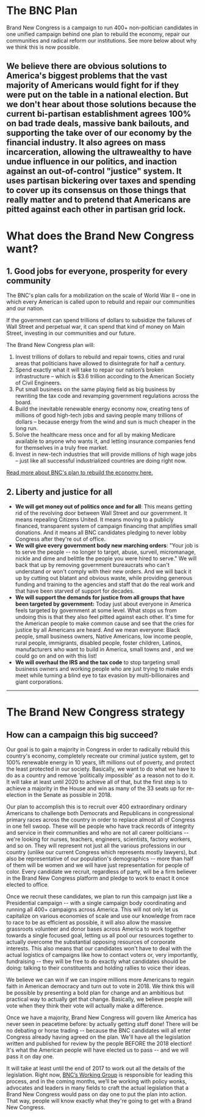 # The BNC Plan 

Brand New Congress is a campaign to run 400+ non-poltician candidates in one unified campaign behind one plan to rebuild the economy, repair our communities and radical reform our institutions. See more below about why we think this is now possible. 

We believe there are obvious solutions to America's biggest problems that the vast majority of Americans would fight for if they were put on the table in a national election. But we don't hear about those solutions because the current bi-partisan establishment agrees 100% on bad trade deals, massive bank bailouts, and supporting the take over of our economy by the financial industry. It also agrees on mass incarceration, allowing the ultrawealthy to have undue influence in our politics, and inaction against an out-of-control "justice" system. It uses partisan bickering over taxes and spending to cover up its consensus on those things that really matter and to pretend that Americans are pitted against each other in partisan grid lock.
-------------

# What does the Brand New Congress want?

## 1. Good jobs for everyone, prosperity for every community
The BNC's plan calls for a mobilization on the scale of World War II – one in which every American is called upon to rebuild and repair our communities and our nation. 

If the government can spend trillions of dollars to subsidize the failures of Wall Street and perpetual war, it can spend that kind of money on Main Street, investing in our communities and our future. 

The Brand New Congress plan will:

1. Invest trillions of dollars to rebuild and repair towns, cities and rural areas that politicians have allowed to disintegrate for half a century.
2. Spend exactly what it will take to repair our nation’s broken infrastructure – which is $3.6 trillion according to the American Society of Civil Engineers.
3. Put small business on the same playing field as big business by rewriting the tax code and revamping government regulations across the board.
4. Build the inevitable renewable energy economy now, creating tens of millions of good high-tech jobs and saving people many trillions of dollars – because energy from the wind and sun is much cheaper in the long run.
5. Solve the healthcare mess once and for all by making Medicare available to anyone who wants it, and letting insurance companies fend for themselves in a truly free market.
6. Invest in new-tech industries that will provide millions of high wage jobs – just like all successful industrialized countries are doing right now.

[Read more about BNC's plan to rebuild the economy here.](https://docs.google.com/document/d/1sCFs5hqitbXBBqXxU6NULDyvydXqm-ALOqW21dv9P9k/edit?usp=sharing)

## 2. Liberty and justice for all
* **We will get money out of politics once and for all**: This means getting rid of the revolving door between Wall Street and our government. It means repealing Citizens United. It means moving to a publicly financed, transparent system of campaign financing that amplifies small donations. And it means all BNC candidates pledging to never lobby Congress after they're out of office.
* **We will give every government body new marching orders**: "Your job is to serve the people -- no longer to target, abuse, surveil, micromanage, nickle and dime and belittle the people you were hired to serve." We will back that up by removing government bureaucrats who can't understand or won't comply with their new orders. And we will back it up by cutting out blatant and obvious waste, while providing generous funding and training to the agencies and staff that do the real work and that have been starved of support for decades. 
* **We will support the demands for justice from all groups that have been targeted by government:** Today just about everyone in America feels targeted by government at some level. What stops us from undoing this is that they also feel pitted against each other. It's time for the American people to make common cause and see that the cries for justice by all Americans are heard. And we mean everyone: Black people, small business owners, Native Americans, low income people, rural people, immigrants, disabled people, foster children, Latinos, manufacturers who want to build in America, small towns and , and we could go on and on with this list! 
* **We will overhaul the IRS and the tax code** to stop targeting small business owners and working people who are just trying to make ends meet while turning a blind eye to tax evasion by multi-billionaires and giant corporations. 
----------
# The Brand New Congress strategy
## How can a campaign this big succeed?

Our goal is to gain a majority in Congress in order to radically rebuild this country's economy, completely recreate our criminal justice system, get to 100% renewable energy in 10 years, lift millions out of poverty, and protect the least protected in our society. Basically, we want to do what we have to do as a country and remove 'politically impossible' as a reason not to do it. It will take at least until 2020 to achieve all of that, but the first step is to achieve a majority in the House and win as many of the 33 seats up for re-election in the Senate as possible in 2018. 

Our plan to accomplish this is to recruit over 400 extraordinary ordinary Americans to challenge both Democrats and Republicans in congressional primary races across the country in order to replace almost all of Congress in one fell swoop. These will be people who have track records of integrity and service in their communities and who are not all career politicians -- we're looking for nurses, teachers, engineers, scientists, factory workers, and so on. They will represent not just all the various professions in our country (unlike our current Congress which represents mostly lawyers), but also be representative of our population's demographics -- more than half of them will be women and we will have just representation for people of color. Every candidate we recruit, regardless of party, will be a firm believer in the Brand New Congress platform and pledge to work to enact it once elected to office. 

Once we recruit these candidates, we plan to run this campaign just like a Presidential campaign -- with a single campaign body coordinating and running all 400+ campaigns across America. This will not only let us capitalize on various economies of scale and use our knowledge from race to race to be as efficient as possible, it will also allow the massive grassroots volunteer and donor bases across America to work together towards a single focused goal, letting us all pool our resources together to actually overcome the substantial opposing resources of corporate interests.  This also means that our candidates won't have to deal with the actual logistics of campaigns like how to contact voters or, very importantly, fundraising -- they will be free to do exactly what candidates should be doing: talking to their constituents and holding rallies to voice their ideas.

We believe we can win if we can inspire millions more Americans to regain faith in American democracy and turn out to vote in 2018.  We think this will be possible by presenting a bold plan for change and an ambitious but practical way to actually get that change.  Basically, we believe people will vote when they think their vote will actually make a difference. 

Once we have a majority, Brand New Congress will govern like America has never seen in peacetime before: by actually getting stuff done! There will be no debating or horse trading -- because the BNC candidates will all enter Congress already having agreed on the plan. We'll have all the legislation written and published for review by the people BEFORE the 2018 election! It's what the American people will have elected us to pass -- and we will pass it on day one.

It will take at least until the end of 2017 to work out all the details of the legislation. Right now, [BNC’s Working Group](https://wiki.brandnewcongress.org/index.php?title=Our_Team-Based_Organization) is responsible for leading this process, and in the coming months, we’ll be working with policy wonks, advocates and leaders in many fields to craft the actual legislation that a Brand New Congress would pass on day one to put the plan into action. That way, people will know exactly what they're going to get with a Brand New Congress.
